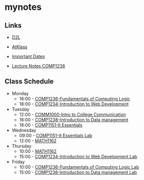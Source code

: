 # mynotes

## Links
- [D2L](https://learn.georgebrown.ca)
- [AtKlass](https://app.atklass.com)
- [Important Dates](https://www.georgebrown.ca/current-students/important-dates?term=27246&category=131)

- [Lecture Notes COMP1238](comp1238.md)
## Class Schedule
- Monday
  - 16:00 - [COMP1236-Fundamentals of Computing Logic](https://learn.georgebrown.ca/d2l/home/337951)
  - 18:00 - [COMP1234-Introduction to Web Development](https://learn.georgebrown.ca/d2l/home/342901)
- Tuesday
  - 12:00 - [COMM1000-Intro to College Communication](https://learn.georgebrown.ca/d2l/home/315768)
  - 16:00 - [COMP1238-Introduction to Data management](https://learn.georgebrown.ca/d2l/home/334969)
  - 18:00 - [COMP1151-It Essentials](https://learn.georgebrown.ca/d2l/home/335101)
- Wednesday
  - 09:00 - [COMP1151-It Essentials Lab](https://learn.georgebrown.ca/d2l/home/335101)
  - 12:00 - [MATH1162](https://learn.georgebrown.ca/d2l/home/331954)
- Thursday
  - 10:00 - [MATH1162](https://learn.georgebrown.ca/d2l/home/331954)
  - 15:00 - [COMP1234-Introduction to Web Development Lab](https://learn.georgebrown.ca/d2l/home/342901)
- Friday
  - 10:00 - [COMP1236-Fundamentals of Computing Logic Lab](https://learn.georgebrown.ca/d2l/home/337951)
  - 15:00 - [COMP1238-Introduction to Data management Lab](https://learn.georgebrown.ca/d2l/home/334969)
  
